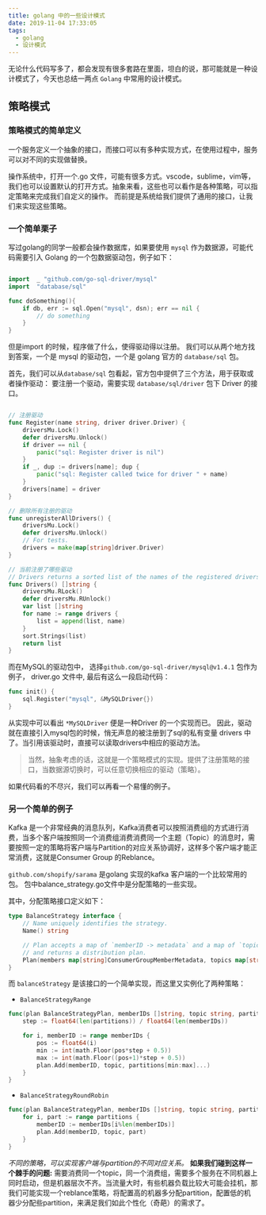 ```yaml
---
title: golang 中的一些设计模式
date: 2019-11-04 17:33:05
tags:
  - golang
  - 设计模式
---
```


无论什么代码写多了，都会发现有很多套路在里面，坦白的说，那可能就是一种设计模式了，今天也总结一两点 `Golang` 中常用的设计模式。

<!--more-->

## 策略模式

### 策略模式的简单定义
一个服务定义一个抽象的接口，而接口可以有多种实现方式，在使用过程中，服务可以对不同的实现做替换。

操作系统中，打开一个.go 文件，可能有很多方式。vscode，sublime，vim等，我们也可以设置默认的打开方式。抽象来看，这些也可以看作是各种策略，可以指定策略来完成我们自定义的操作。 而前提是系统给我们提供了通用的接口，让我们来实现这些策略。

### 一个简单栗子
写过golang的同学一般都会操作数据库，如果要使用 `mysql` 作为数据源，可能代码需要引入 Golang 的一个包数据驱动包，例子如下：

```go

import  _ "github.com/go-sql-driver/mysql"
import  "database/sql"

func doSomething(){
    if db, err := sql.Open("mysql", dsn); err == nil {
        // do something
    }
}

```

但是import 的时候，程序做了什么，使得驱动得以注册。
我们可以从两个地方找到答案，一个是 mysql 的驱动包，一个是 golang 官方的 `database/sql` 包。

首先，我们可以从`database/sql` 包看起，官方包中提供了三个方法，用于获取或者操作驱动：
要注册一个驱动，需要实现 `database/sql/driver` 包下 Driver 的接口。

```go

// 注册驱动
func Register(name string, driver driver.Driver) {
	driversMu.Lock()
	defer driversMu.Unlock()
	if driver == nil {
		panic("sql: Register driver is nil")
	}
	if _, dup := drivers[name]; dup {
		panic("sql: Register called twice for driver " + name)
	}
	drivers[name] = driver
}

// 删除所有注册的驱动
func unregisterAllDrivers() {
	driversMu.Lock()
	defer driversMu.Unlock()
	// For tests.
	drivers = make(map[string]driver.Driver)
}

// 当前注册了哪些驱动
// Drivers returns a sorted list of the names of the registered drivers.
func Drivers() []string {
	driversMu.RLock()
	defer driversMu.RUnlock()
	var list []string
	for name := range drivers {
		list = append(list, name)
	}
	sort.Strings(list)
	return list
}
```

而在MySQL的驱动包中， 选择`github.com/go-sql-driver/mysql@v1.4.1` 包作为例子， driver.go 文件中, 最后有这么一段启动代码：

```go
func init() {
    sql.Register("mysql", &MySQLDriver{})
}
```

从实现中可以看出 `*MySQLDriver` 便是一种Driver 的一个实现而已。
因此，驱动就在直接引入mysql包的时候，悄无声息的被注册到了sql的私有变量 drivers 中了。当引用该驱动时，直接可以读取drivers中相应的驱动方法。
> 当然，抽象考虑的话，这就是一个策略模式的实现。提供了注册策略的接口，当数据源切换时，可以任意切换相应的驱动（策略）。

如果代码看的不尽兴，我们可以再看一个易懂的例子。

### 另一个简单的例子

Kafka 是一个非常经典的消息队列，Kafka消费者可以按照消费组的方式进行消费，当多个客户端按照同一个消费组消费消费同一个主题（Topic）的消息时，需要按照一定的策略将客户端与Partition的对应关系协调好，这样多个客户端才能正常消费，这就是Consumer Group 的Reblance。

`github.com/shopify/sarama` 是golang 实现的kafka 客户端的一个比较常用的包。 包中balance\_strategy.go文件中是分配策略的一些实现。

其中，分配策略接口定义如下：

```go
type BalanceStrategy interface {
	// Name uniquely identifies the strategy.
	Name() string

	// Plan accepts a map of `memberID -> metadata` and a map of `topic -> partitions`
	// and returns a distribution plan.
	Plan(members map[string]ConsumerGroupMemberMetadata, topics map[string][]int32) (BalanceStrategyPlan, error)
}
```

而 `balanceStrategy` 是该接口的一个简单实现，而这里又实例化了两种策略：

- `BalanceStrategyRange`  

```go
func(plan BalanceStrategyPlan, memberIDs []string, topic string, partitions []int32) {
	step := float64(len(partitions)) / float64(len(memberIDs))

	for i, memberID := range memberIDs {
		pos := float64(i)
		min := int(math.Floor(pos*step + 0.5))
		max := int(math.Floor((pos+1)*step + 0.5))
		plan.Add(memberID, topic, partitions[min:max]...)
	}
}
```
- `BalanceStrategyRoundRobin`

```go
func(plan BalanceStrategyPlan, memberIDs []string, topic string, partitions []int32) {
	for i, part := range partitions {
		memberID := memberIDs[i%len(memberIDs)]
		plan.Add(memberID, topic, part)
	}
}
```
*不同的策略，可以实现客户端与partition的不同对应关系。*
**如果我们碰到这样一个棘手的问题:** 
需要消费同一个topic，同一个消费组，需要多个服务在不同机器上同时启动，但是机器层次不齐。当流量大时，有些机器负载比较大可能会挂机，那我们可能实现一个reblance策略，将配置高的机器多分配partition，配置低的机器少分配些partition，来满足我们如此个性化（奇葩）的需求了。

